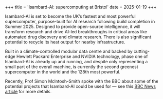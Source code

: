+++
title = 'Isambard-AI: supercomputing at Bristol'
date = 2025-01-19
+++

Isambard-AI is set to become the UK’s fastest and most powerful supercomputer, purpose-built for AI research following build completion in Summer 2025. Designed to provide open-source intelligence, it will transform research and drive AI-led breakthroughs in critical areas like automated drug discovery and climate research. There is also significant potential to recycle its heat output for nearby infrastructure.

Built in a climate-controlled modular data centre and backed by cutting-edge Hewlett Packard Enterprise and NVIDIA technology, phase one of Isambard-AI is already up and running, and despite only representing a small part of the overall machine, is currently the second greenest supercomputer in the world and the 128th most powerful.

Recently, Prof Simon McIntosh-Smith spoke with the BBC about some of the potential projects that Isambard-AI could be used for — see this [BBC News article](https://www.bbc.co.uk/news/articles/cy5kley15pyo) for more details.
